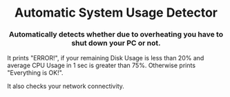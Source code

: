 <h1 align="center">Automatic System Usage Detector</h1>
<h3 align="center">Automatically detects whether due to overheating you have to shut down your PC or not.</h3>

It prints "ERROR!", if your remaining Disk Usage is less than 20% and average CPU Usage in 1 sec is greater than 75%.
Otherwise prints "Everything is OK!".

It also checks your network connectivity.
